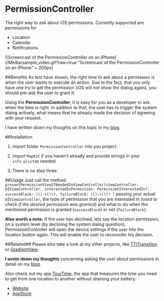 # PermissionController
The right way to ask about iOS permissions.
Currently supported are permissions for
 
* Location
* Calendar
* Notifications


![Screencast of the PermissionController on an iPhone](/Media/sample_video.gif?raw=true "Screencast of the PermissionController on an iPhone"  = 200px) 

##Benefits
As test have shown, the right time to ask about a permission is when the user wants to execute an action.
Due to the fact, that you only have one try to get the permission (iOS will not show the dialog again), you should pre-ask the user to grant it.

Using the **PermissionController**, it is easy for you as a developer to ask when the time is right. 
In addition to that, the user has to trigger the system dialog actively, what means that he already made the decision of agreeing with your request.

I have written down my thoughts on this topic in my [blog](https://anerma.de/blog).



##Installation
1. Import folder ```PermissionController``` into you project.

2. Import ```MapKit``` if you haven't already and provide strings in your ```info.plist```as needed.

3. There is no step three.


##Usage
Just call the method ```presentPermissionViewIfNeededInViewController(viewController: UIViewController, interestedInPermission: PermissionInterestedIn?, successBlock: (()->())?, failureBlock: (()->())? )``` passing your actual ```UIViewController```, the type of permission that you are interested in *(used to check if the desired permission was granted)* and what to do when the mentioned permission is granted (```successBlock```) or not (```failureBlock```).

**Also worth a note:**
If the user has declined, lets say the location permission, on a system level (by declining the system dialog question), PermissionController will open the device settings if the user hits the location button again.
This will enable the user to reconsider his decision.

##Related##
Please also take a look at my other projects, like [TTITransition](https://github.com/Tantalum73/TTITransition) or [GradientView](https://github.com/Tantalum73/GradientView).

**I wrote down my thoughts** concerning asking the user about permissions in detail on my [blog](https://anerma.de).


Also check out my app [TourTime](https://anerma.de/TourTime/), the app that measures the time you need to get from one location to another without draining your battery.

- [Website](https://anerma.de/TourTime/)
- [AppStore](https://itunes.apple.com/app/id848979893)


